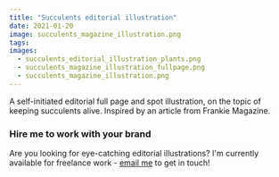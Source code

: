 ```yaml
---
title: "Succulents editorial illustration"
date: 2021-01-20
image: succulents_magazine_illustration.png
tags:
images:
  - succulents_editorial_illustration_plants.png
  - succulents_magazine_illustration_fullpage.png
  - succulents_magazine_illustration.png
---
```


A self-initiated editorial full page and spot illustration, on the topic of keeping succulents alive. Inspired by an article from Frankie Magazine.

### Hire me to work with your brand
Are you looking for eye-catching editorial illustrations? I'm currently available for freelance work - [email me](mailto:vicky@vickyhughes.co.uk) to get in touch!
